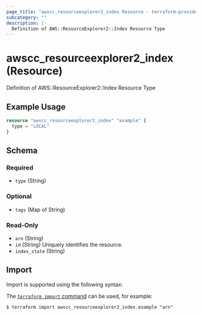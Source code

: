 ```yaml
---
page_title: "awscc_resourceexplorer2_index Resource - terraform-provider-awscc"
subcategory: ""
description: |-
  Definition of AWS::ResourceExplorer2::Index Resource Type
---
```


# awscc_resourceexplorer2_index (Resource)

Definition of AWS::ResourceExplorer2::Index Resource Type

## Example Usage

```terraform
resource "awscc_resourceexplorer2_index" "example" {
  type = "LOCAL"
}
```

<!-- schema generated by tfplugindocs -->
## Schema

### Required

- `type` (String)

### Optional

- `tags` (Map of String)

### Read-Only

- `arn` (String)
- `id` (String) Uniquely identifies the resource.
- `index_state` (String)

## Import

Import is supported using the following syntax:

The [`terraform import` command](https://developer.hashicorp.com/terraform/cli/commands/import) can be used, for example:

```shell
$ terraform import awscc_resourceexplorer2_index.example "arn"
```